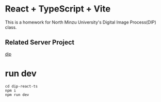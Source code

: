 # React + TypeScript + Vite

This is a homework for North Minzu University's Digital Image Process(DIP) class.

## Related Server Project

[dip](https://github.com/sun2ot/dip)

# run dev

```
cd dip-react-ts
npm i
npm run dev
```
